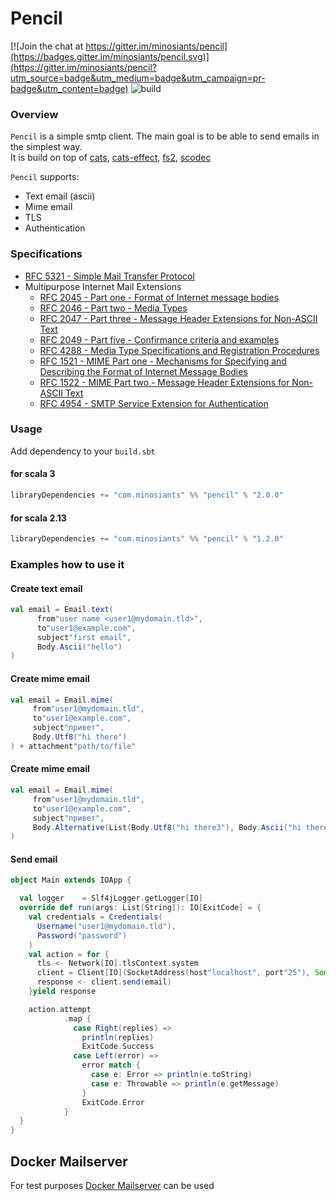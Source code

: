 # Pencil 
[![Join the chat at https://gitter.im/minosiants/pencil](https://badges.gitter.im/minosiants/pencil.svg)](https://gitter.im/minosiants/pencil?utm_source=badge&utm_medium=badge&utm_campaign=pr-badge&utm_content=badge)
![build](https://github.com/minosiants/pencil/workflows/build/badge.svg)

### Overview 
`Pencil` is a simple smtp client. The main goal is to be able to send emails in the simplest way.   
It is build on top of [cats](https://typelevel.org/cats/), [cats-effect](https://typelevel.org/cats-effect/), [fs2](https://fs2.io/), [scodec](http://scodec.org/)

`Pencil` supports: 
* Text email (ascii)
* Mime email 
* TLS
* Authentication

### Specifications

* [RFC 5321 - Simple Mail Transfer Protocol](https://tools.ietf.org/html/rfc5321)
* Multipurpose Internet Mail Extensions
  * [RFC 2045 - Part one - Format of Internet message bodies](https://tools.ietf.org/html/rfc2045)
  * [RFC 2046 - Part two - Media Types](https://tools.ietf.org/html/rfc2046)
  * [RFC 2047 - Part three - Message Header Extensions for Non-ASCII Text](https://tools.ietf.org/html/rfc2047)
  * [RFC 2049 - Part five - Confirmance criteria and examples](https://tools.ietf.org/html/rfc2049)
  * [RFC 4288 - Media Type Specifications and Registration Procedures](https://tools.ietf.org/html/rfc4288)
  * [RFC 1521 - MIME Part one - Mechanisms for Specifying and Describing the Format of Internet Message Bodies](https://tools.ietf.org/html/rfc1521)
  * [RFC 1522 - MIME Part two - Message Header Extensions for Non-ASCII Text](https://tools.ietf.org/html/rfc1522)
  * [RFC 4954 - SMTP Service Extension for Authentication](https://tools.ietf.org/html/rfc4954)


### Usage
Add dependency to your `build.sbt`

#### for scala 3 
```scala
libraryDependencies += "com.minosiants" %% "pencil" % "2.0.0"
```
#### for scala 2.13
```scala
libraryDependencies += "com.minosiants" %% "pencil" % "1.2.0"
```

### Examples how to use it


#### Create text email

```scala
val email = Email.text(
      from"user name <user1@mydomain.tld>",
      to"user1@example.com",
      subject"first email",
      Body.Ascii("hello")
)
```
#### Create mime email

```scala
val email = Email.mime(
     from"user1@mydomain.tld",
     to"user1@example.com",
     subject"привет",
     Body.Utf8("hi there")
) + attachment"path/to/file"
```

#### Create mime email

```scala
val email = Email.mime(
     from"user1@mydomain.tld",
     to"user1@example.com",
     subject"привет",
     Body.Alternative(List(Body.Utf8("hi there3"), Body.Ascii("hi there2")))
)
```

#### Send email

```scala
object Main extends IOApp {

  val logger    = Slf4jLogger.getLogger[IO]
  override def run(args: List[String]): IO[ExitCode] = {
    val credentials = Credentials(
      Username("user1@mydomain.tld"),
      Password("password")
    )
    val action = for {
      tls <- Network[IO].tlsContext.system
      client = Client[IO](SocketAddress(host"localhost", port"25"), Some(credentials))(tls,logger)
      response <- client.send(email)
    }yield response

    action.attempt
            .map {
              case Right(replies) =>
                println(replies)
                ExitCode.Success
              case Left(error) =>
                error match {
                  case e: Error => println(e.toString)
                  case e: Throwable => println(e.getMessage)
                }
                ExitCode.Error
            }
  }
}

```
## Docker Mailserver
 For test purposes [Docker Mailserver](https://github.com/jeboehm/docker-mailserver) can be used
